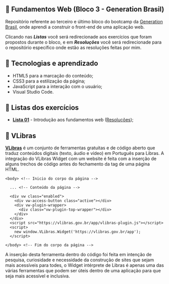 <h2 align="center">🚀 Fundamentos Web (Bloco 3 - Generation Brasil)</h2>
<p>Repositório referente ao terceiro e último bloco do bootcamp da <a href="https://brazil.generation.org">Generation Brasil</a>, onde aprendi a construir o front-end de uma aplicação web.</p>
<p>Clicando nas <b><i>Listas</i></b> você será redirecionade aos exercícios que foram propostos durante o bloco, e em <b><i>Resoluções</i></b> você será redirecionade para o repositório específico onde estão as resoluções feitas por mim.</p>

## 🔧 Tecnologias e aprendizado
* HTML5 para a marcação do conteúdo;
* CSS3 para a estilização da página;
* JavaScript para a interação com o usuário;
* Visual Studio Code.

## 📁 Listas dos exercícios
* <a href="https://drive.google.com/file/d/1tP1E9MLhMINnUeySkor905UO8VypojGC/view?usp=sharing"><b>Lista 01</b></a> - Introdução aos fundamentos web (<a href="https://github.com/levmn/fundamentos_web/tree/main/intro">Resoluções</a>);

## 🧏 VLibras
<p> <a href="https://www.gov.br/governodigital/pt-br/vlibras"><b>VLibras</b></a> é um conjunto de ferramentas gratuitas e de código aberto que traduz conteúdos digitais (texto, áudio e vídeo) em Português para Libras. A integração do VLibras Widget com um website é feita com a inserção de alguns trechos de código antes do fechamento da tag <body> de uma página HTML.</p>

```
<body> <!-- Inicio do corpo da página -->

  ... <!-- Conteúdo da página -->

  <div vw class="enabled">
    <div vw-access-button class="active"></div>
    <div vw-plugin-wrapper>
      <div class="vw-plugin-top-wrapper"></div>
    </div>
  </div>
  <script src="https://vlibras.gov.br/app/vlibras-plugin.js"></script>
  <script>
    new window.VLibras.Widget('https://vlibras.gov.br/app');
  </script>
  
</body> <!-- Fim do corpo da página -->  
```

<p>A inserção desta ferramenta dentro do código foi feita em intenção de pesquisa, curiosidade e necessidade da construção de sites que sejam mais acessíveis para todes, o Widget intérprete de Libras é apenas uma das várias ferramentas que podem ser úteis dentro de uma aplicação para que seja mais acessível e inclusiva.</p>
